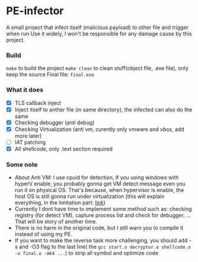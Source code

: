 # PE-infector
A small project that infect itself (malicious payload) to other file and trigger when run
Use it widely, I won't be responsible for any damage cause by this project.
### Build
``make`` to build the project
``make clean`` to clean stuff(object file, .exe file), only keep the source
Final file: ``final.exe``


### What it does
- [x] TLS callback inject
- [x] Inject itself to anther file (in same directory), the infected can also do the same
- [x] Checking debugger (anti debug)
- [x] Checking Virtualization (anti vm, curently only vmware and vbox, add more later)
- [ ] IAT patching
- [x] All shellcode, only .text section required

### Some note
-   About Anti VM: I use cpuid for detection, if you using windows with hyperV enable, you probably gonna get VM detect message even you run it on physical OS. That's because, when hypervisor is enable, the host OS is still gonna run under virtualization (this will explain everything, in the limitation part: [link](https://learn.microsoft.com/en-us/virtualization/hyper-v-on-windows/about/))
-   Currently I dont have time to implement some method such as: checking registry (for detect VM), capture process list and check for debugger, ... That will be story of another time.
-   There is no harm in the original code, but I still warn you to compile it instead of using my PE.
-   If you want to make the reverse task more challenging, you should add -s and -O3 flag to the last line( the ``gcc start.o decryptor.o shellcode.o -o final.o -m64 ...``) to strip all symbol and optimize code

